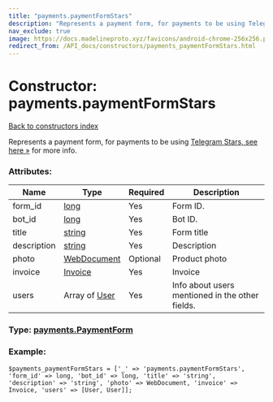 ```yaml
---
title: "payments.paymentFormStars"
description: "Represents a payment form, for payments to be using Telegram Stars, see here » for more info."
nav_exclude: true
image: https://docs.madelineproto.xyz/favicons/android-chrome-256x256.png
redirect_from: /API_docs/constructors/payments_paymentFormStars.html
---
```

# Constructor: payments.paymentFormStars  
[Back to constructors index](/API_docs/constructors/index.html)



Represents a payment form, for payments to be using [Telegram Stars, see here »](https://core.telegram.org/api/stars) for more info.

### Attributes:

| Name     |    Type       | Required | Description |
|----------|---------------|----------|-------------|
|form\_id|[long](/API_docs/types/long.html) | Yes|Form ID.|
|bot\_id|[long](/API_docs/types/long.html) | Yes|Bot ID.|
|title|[string](/API_docs/types/string.html) | Yes|Form title|
|description|[string](/API_docs/types/string.html) | Yes|Description|
|photo|[WebDocument](/API_docs/types/WebDocument.html) | Optional|Product photo|
|invoice|[Invoice](/API_docs/types/Invoice.html) | Yes|Invoice|
|users|Array of [User](/API_docs/types/User.html) | Yes|Info about users mentioned in the other fields.|



### Type: [payments.PaymentForm](/API_docs/types/payments.PaymentForm.html)


### Example:

```
$payments_paymentFormStars = ['_' => 'payments.paymentFormStars', 'form_id' => long, 'bot_id' => long, 'title' => 'string', 'description' => 'string', 'photo' => WebDocument, 'invoice' => Invoice, 'users' => [User, User]];
```  
